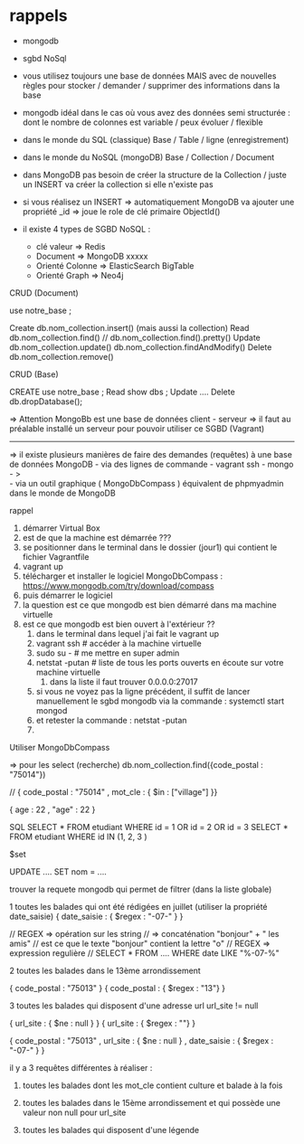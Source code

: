 # rappels

- mongodb 
- sgbd NoSql 
- vous utilisez toujours une base de données MAIS avec de nouvelles règles pour stocker / demander / supprimer des informations dans la base 
- mongodb idéal dans le cas où vous avez des données semi structurée : dont le nombre de colonnes est variable / peux évoluer / flexible 

- dans le monde du SQL (classique) Base / Table / ligne (enregistrement)
- dans le monde du NoSQL (mongoDB) Base / Collection / Document

- dans MongoDB pas besoin de créer la structure de la Collection / juste un INSERT va créer la collection si elle n'existe pas 
- si vous réalisez un INSERT => automatiquement MongoDB va ajouter une propriété _id => joue le role de clé primaire ObjectId()

- il existe 4 types de SGBD NoSQL : 
    - clé valeur => Redis
    - Document => MongoDB xxxxx
    - Orienté Colonne => ElasticSearch BigTable
    - Orienté Graph => Neo4j

CRUD (Document)

use notre_base ;

Create db.nom_collection.insert() (mais aussi la collection)
Read db.nom_collection.find() // db.nom_collection.find().pretty()
Update db.nom_collection.update()
       db.nom_collection.findAndModify()
Delete db.nom_collection.remove()

CRUD (Base)

CREATE use notre_base ; 
Read show dbs ;
Update ....
Delete db.dropDatabase(); 

=> Attention MongoBb est une base de données client - serveur
=> il faut au préalable installé un serveur pour pouvoir utiliser ce SGBD (Vagrant)

---

=> il existe plusieurs manières de faire des demandes (requêtes) à une base de données MongoDB 
    - via des lignes de commande 
        - vagrant ssh
        - mongo
        - >  
    - via un outil graphique ( MongoDbCompass ) équivalent de phpmyadmin dans le monde de MongoDB 

rappel 

1. démarrer Virtual Box
2. est de que la machine est démarrée ??? 
3. se positionner dans le terminal dans le dossier (jour1) qui contient le fichier Vagrantfile 
4. vagrant up 
5. télécharger et installer le logiciel  MongoDbCompass : https://www.mongodb.com/try/download/compass
6. puis démarrer le logiciel 
7. la question est ce que mongodb est bien démarré dans ma machine virtuelle 
8. est ce que mongodb est bien ouvert à l'extérieur ??
    1. dans le terminal dans lequel j'ai fait le vagrant up 
    1. vagrant ssh  # accéder à la machine virtuelle
    1. sudo su -  # me mettre en super admin
    1. netstat -putan # liste de tous les ports ouverts en écoute sur votre machine virtuelle
        1. dans la liste il faut trouver 0.0.0.0:27017
    1. si vous ne voyez pas la ligne précédent, il suffit de lancer manuellement le sgbd mongodb via la commande : systemctl start mongod   
    1. et retester la commande : netstat -putan
    1. 

Utiliser MongoDbCompass

=> pour les select (recherche)
db.nom_collection.find({code_postal : "75014"}) 


// { code_postal : "75014" , mot_cle : { $in : ["village"] }}

{ 
    age : 22 ,
    "age" : 22
}

SQL 
SELECT * FROM etudiant WHERE id = 1 OR id = 2 OR id = 3
SELECT * FROM etudiant WHERE id IN (1, 2, 3 )

$set

UPDATE ....
SET nom = ....

trouver la requete mongodb qui permet de filtrer (dans la liste globale)

1 toutes les balades qui ont été rédigées en juillet
(utiliser la propriété date_saisie)
{ date_saisie : { $regex : "-07-" } }

// REGEX => opération sur les string 
//       => concaténation "bonjour" + " les amis"
// est ce que le texte "bonjour" contient la lettre "o"
// REGEX => expression regulière
// SELECT * FROM .... WHERE date LIKE "%-07-%"
  
2 toutes les balades dans le 13ème arrondissement

{ code_postal : "75013" }
{ code_postal : { $regex : "13"} }

3 toutes les balades qui disposent d'une adresse url
url_site != null 

{ url_site : { $ne : null } }
{ url_site : { $regex : ""} }


{ code_postal : "75013" , url_site : { $ne : null } , date_saisie : { $regex : "-07-" } }


il y a 3 requêtes différentes à réaliser : 

1. toutes les balades dont les mot_cle contient culture et balade à la fois

2. toutes les balades dans le 15ème arrondissement et qui possède une valeur non null pour url_site

3. toutes les balades qui disposent d'une légende 


